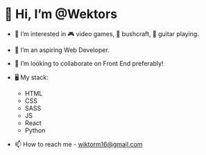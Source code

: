 # 👋 Hi, I’m @Wektors

- 👀 I’m interested in 🎮 video games, 🌳 bushcraft, 🎸 guitar playing.

- 🌱 I’m an aspiring Web Developer.

- 💞️ I’m looking to collaborate on Front End preferably!

- 🖥️ My stack: 
  - HTML
  - CSS
  - SASS
  - JS
  - React
  - Python

- 📫 How to reach me - wiktorm16@gmail.com

<!---
Wektors/Wektors is a ✨ special ✨ repository because its `README.md` (this file) appears on your GitHub profile.
You can click the Preview link to take a look at your changes.
--->
